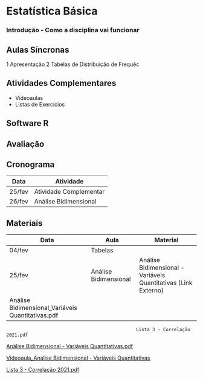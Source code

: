 # **Estatística Básica**


### Introdução - Como a disciplina vai funcionar

## Aulas Síncronas

1 Apresentação 
2 Tabelas de Distribuição de Frequêc


## Atividades Complementares

- Videoaulas
- Listas de Exercícios

## Software R


## Avaliação


## Cronograma 

| Data                  |  Atividade  |
| -------------------   | ------------------- |
|  25/fev               |  Atividade Complementar |
|  26/fev               |  Análise Bidimensional |


## Materiais

| Data                  | Aula                | Material           |
| -------------------   | ------------------- |------------------- |
| 04/fev                | Tabelas             |
| 25/fev                | Análise Bidimensional|    Análise Bidimensional - Variáveis Quantitativas (Link Externo)   
|                                                   Análise Bidimensional_Variáveis Quantitativas.pdf   
                                                    Lista 3 - Correlação 2021.pdf   
[Análise Bidimensional - Variáveis Quantitativas.pdf](https://drive.google.com/file/d/105M9i55CaoIOUQ9H4trmNKt_eAcQWM7b/view?usp=sharing)

[Videoaula_Análise Bidimensional - Variáveis Quantitativas](https://drive.google.com/file/d/105M9i55CaoIOUQ9H4trmNKt_eAcQWM7b/view?usp=sharing)

[Lista 3 - Correlação 2021.pdf](https://drive.google.com/file/d/105M9i55CaoIOUQ9H4trmNKt_eAcQWM7b/view?usp=sharing)

     





  
  
  
  
